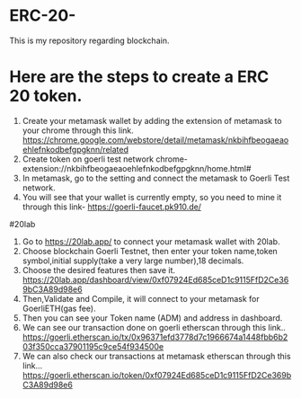 # ERC-20-
This is my repository regarding blockchain.
# Here are the steps to create a ERC 20 token.
1. Create your metamask wallet by adding the extension of metamask to your chrome through this link.
 https://chrome.google.com/webstore/detail/metamask/nkbihfbeogaeaoehlefnkodbefgpgknn/related
2. Create token on goerli test network
   chrome-extension://nkbihfbeogaeaoehlefnkodbefgpgknn/home.html#
3. In metamask, go to the setting and connect the metamask to Goerli Test network.
4. You will see that your wallet is  currently empty, so you need to mine it through this link-
   https://goerli-faucet.pk910.de/

#20lab
1. Go to https://20lab.app/ to connect your metamask wallet with 20lab.
2. Choose blockchain Goerli Testnet, then enter your token name,token symbol,initial supply(take a very large number),18 decimals.
3. Choose the desired features then save it.
 https://20lab.app/dashboard/view/0xf07924Ed685ceD1c9115FfD2Ce369bC3A89d98e6
4. Then,Validate and Compile, it will connect to your metamask for GoerliETH(gas fee).
5. Then you can see your Token name (ADM) and address in dashboard.
6. We can see our transaction done on goerli etherscan through this link..
   https://goerli.etherscan.io/tx/0x96371efd3778d7c1966674a1448fbb6b203f350cca37901195c9ce54f934500e
7. We can also check our transactions at metamask etherscan through this link...
   https://goerli.etherscan.io/token/0xf07924Ed685ceD1c9115FfD2Ce369bC3A89d98e6



 
